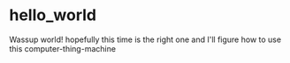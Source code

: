 # hello_world
Wassup world! hopefully this time is the right one and I'll figure how to use this computer-thing-machine
